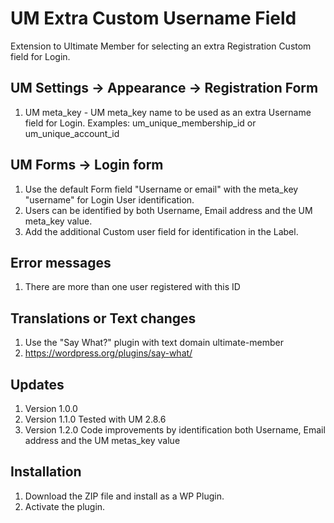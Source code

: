 # UM Extra Custom Username Field
Extension to Ultimate Member for selecting an extra Registration Custom field for Login.

## UM Settings -> Appearance -> Registration Form
1. UM meta_key - UM meta_key name to be used as an extra Username field for Login. Examples: um_unique_membership_id or um_unique_account_id

## UM Forms -> Login form
1. Use the default Form field "Username or email" with the meta_key "username" for Login User identification.
2. Users can be identified by both Username, Email address and the UM meta_key value.
3. Add the additional Custom user field for identification in the Label.

## Error messages
1. There are more than one user registered with this ID

## Translations or Text changes
1. Use the "Say What?" plugin with text domain ultimate-member
2. https://wordpress.org/plugins/say-what/

## Updates
1. Version 1.0.0
2. Version 1.1.0 Tested with UM 2.8.6
3. Version 1.2.0 Code improvements by identification both Username, Email address and the UM metas_key value

## Installation
1. Download the ZIP file and install as a WP Plugin.
2. Activate the plugin.

